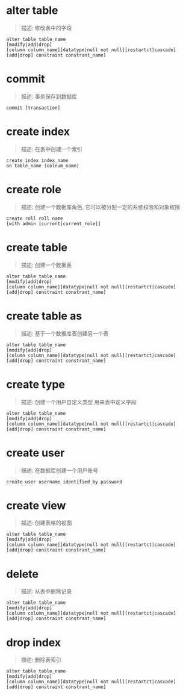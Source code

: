 # alter table

> 描述: 修改表中的字段

```plsql
alter table table_name
[modify|add|drop]
[column column_name][datatype|null not null][restartct|cascade]
[add|drop] constraint constrant_name]
```

# commit

> 描述: 事务保存到数据库

```plsql
commit [transaction]
```

# create index

> 描述: 在表中创建一个索引

```plsql
create index index_name
on table_name (colnum_name)
```

# create role

> 描述: 创建一个数据库角色,  它可以被分配一定的系统权限和对象权限

```plsql
create roll roll name
[with admin [current|current_role]]
```

# create table

> 描述: 创建一个数据表

```plsql
alter table table_name
[modify|add|drop]
[column column_name][datatype|null not null][restartct|cascade]
[add|drop] constraint constrant_name]
```

# create table as

> 描述: 基于一个数据库表创建另一个表

```plsql
alter table table_name
[modify|add|drop]
[column column_name][datatype|null not null][restartct|cascade]
[add|drop] constraint constrant_name]
```

# create type

> 描述: 创建一个用户自定义类型 用来表中定义字段

```plsql
alter table table_name
[modify|add|drop]
[column column_name][datatype|null not null][restartct|cascade]
[add|drop] constraint constrant_name]
```

# create user

> 描述: 在数据库创建一个用户账号

```plsql
create user username identified by password
```

# create view

> 描述: 创建表格的视图

```plsql
alter table table_name
[modify|add|drop]
[column column_name][datatype|null not null][restartct|cascade]
[add|drop] constraint constrant_name]
```

# delete

> 描述: 从表中删除记录

```plsql
alter table table_name
[modify|add|drop]
[column column_name][datatype|null not null][restartct|cascade]
[add|drop] constraint constrant_name]
```

# drop index

> 描述: 删除表索引

```plsql
alter table table_name
[modify|add|drop]
[column column_name][datatype|null not null][restartct|cascade]
[add|drop] constraint constrant_name]
```


